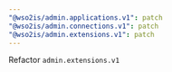 ```yaml
---
"@wso2is/admin.applications.v1": patch
"@wso2is/admin.connections.v1": patch
"@wso2is/admin.extensions.v1": patch
---
```


Refactor `admin.extensions.v1`
